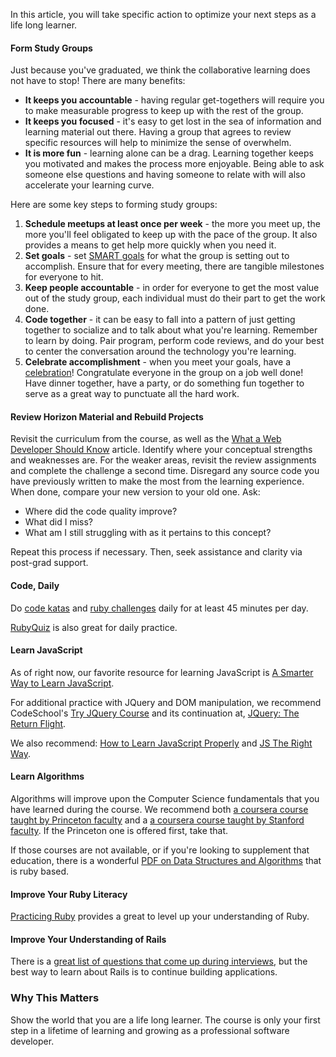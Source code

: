 In this article, you will take specific action to optimize your next steps as a life long learner.

#### Form Study Groups

Just because you've graduated, we think the collaborative learning does not have to stop! There are many benefits:

* **It keeps you accountable** - having regular get-togethers will require you to make measurable progress to keep up with the rest of the group.
* **It keeps you focused** - it's easy to get lost in the sea of information and learning material out there. Having a group that agrees to review specific resources will help to minimize the sense of overwhelm.
* **It is more fun** - learning alone can be a drag. Learning together keeps you motivated and makes the process more enjoyable. Being able to ask someone else questions and having someone to relate with will also accelerate your learning curve.

Here are some key steps to forming study groups:

1. **Schedule meetups at least once per week** - the more you meet up, the more you'll feel obligated to keep up with the pace of the group. It also provides a means to get help more quickly when you need it.
1. **Set goals** - set [SMART goals](http://en.wikipedia.org/wiki/SMART_criteria) for what the group is setting out to accomplish. Ensure that for every meeting, there are tangible milestones for everyone to hit.
1. **Keep people accountable** - in order for everyone to get the most value out of the study group, each individual must do their part to get the work done.
1. **Code together** - it can be easy to fall into a pattern of just getting together to socialize and to talk about what you're learning. Remember to learn by doing. Pair program, perform code reviews, and do your best to center the conversation around the technology you're learning.
1. **Celebrate accomplishment** - when you meet your goals, have a [celebration](http://www.ibm5100.net/ref/src/1396695922471.jpg)! Congratulate everyone in the group on a job well done! Have dinner together, have a party, or do something fun together to serve as a great way to punctuate all the hard work.

#### Review Horizon Material and Rebuild Projects

Revisit the curriculum from the course, as well as the [What a Web Developer Should Know](https://learn.launchacademy.com/lessons/what-a-web-developer-should-know) article. Identify where your conceptual strengths and weaknesses are. For the weaker areas, revisit the review assignments and complete the challenge a second time. Disregard any source code you have previously written to make the most from the learning experience. When done, compare your new version to your old one. Ask:

* Where did the code quality improve?
* What did I miss?
* What am I still struggling with as it pertains to this concept?

Repeat this process if necessary. Then, seek assistance and clarity via post-grad support.

#### Code, Daily

Do [code katas](http://comet.launchacademy.com/) and [ruby challenges](http://www.codewars.com/) daily for at least 45 minutes per day.

[RubyQuiz](http://rubyquiz.com/) is also great for daily practice.

#### Learn JavaScript

As of right now, our favorite resource for learning JavaScript is [A Smarter Way to Learn JavaScript](http://www.amazon.com/Smarter-Way-Learn-JavaScript-technology-ebook/dp/B00H1W9I6C/ref=sr_1_2?ie=UTF8&qid=1398545945&sr=8-2&keywords=javascript&tag=ensolinc-20).

For additional practice with JQuery and DOM manipulation, we recommend CodeSchool's [Try JQuery Course](https://www.codeschool.com/courses/try-jquery) and its continuation at, [JQuery: The Return Flight](https://www.codeschool.com/courses/jquery-the-return-flight).

We also recommend: [How to Learn JavaScript Properly](http://javascriptissexy.com/how-to-learn-javascript-properly/) and [JS The Right Way](http://jstherightway.org/).

#### Learn Algorithms

Algorithms will improve upon the Computer Science fundamentals that you have learned during the course. We recommend both [a coursera course taught by Princeton faculty](https://www.coursera.org/course/algs4partI) and a [a coursera course taught by Stanford faculty](https://www.coursera.org/course/algo). If the Princeton one is offered first, take that.

If those courses are not available, or if you're looking to supplement that education, there is a wonderful [PDF on Data Structures and Algorithms](http://w3.cs.jmu.edu/spragunr/CS240/ConciseNotes.pdf) that is ruby based.

#### Improve Your Ruby Literacy

[Practicing Ruby](https://practicingruby.com/) provides a great to level up your understanding of Ruby.

#### Improve Your Understanding of Rails

There is a [great list of questions that come up during interviews](http://anilpunjabi.tumblr.com/post/25948339235/ruby-and-rails-interview-questions-and-answers), but the best way to learn about Rails is to continue building applications.

### Why This Matters

Show the world that you are a life long learner. The course is only your first step in a lifetime of learning and growing as a professional software developer.
